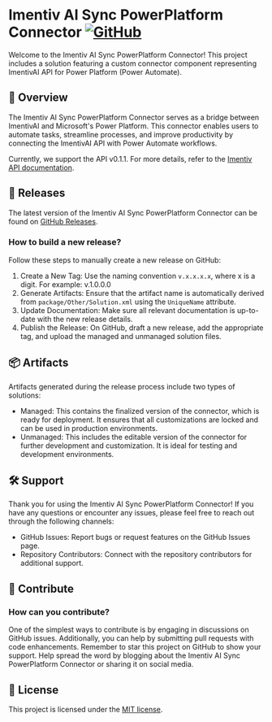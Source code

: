# Imentiv AI Sync PowerPlatform Connector [![GitHub](https://img.shields.io/github/license/yuriiNazarenkoTine/imentiv-ai-sync-power-platform-connector?style=flat-square)](LICENSE)

Welcome to the Imentiv AI Sync PowerPlatform Connector! This project includes a solution featuring a custom connector component representing ImentivAI API for Power Platform (Power Automate).

## 🌟 Overview

The Imentiv AI Sync PowerPlatform Connector serves as a bridge between ImentivAI and Microsoft's Power Platform. This connector enables users to automate tasks, streamline processes, and improve productivity by connecting the ImentivAI API with Power Automate workflows.

Currently, we support the API v0.1.1. For more details, refer to the [Imentiv API documentation](https://api.imentiv.ai/docs#/).

## 🚀 Releases

The latest version of the Imentiv AI Sync PowerPlatform Connector can be found on [GitHub Releases](https://github.com/yuriiNazarenkoTine/imentiv-ai-sync-power-platform-connector/releases).

### How to build a new release?

Follow these steps to manually create a new release on GitHub:
1. Create a New Tag: Use the naming convention `v.x.x.x.x`, where x is a digit. For example: v.1.0.0.0
2. Generate Artifacts: Ensure that the artifact name is automatically derived from `package/Other/Solution.xml` using the `UniqueName` attribute.
3. Update Documentation: Make sure all relevant documentation is up-to-date with the new release details.
4. Publish the Release: On GitHub, draft a new release, add the appropriate tag, and upload the managed and unmanaged solution files.

## 📦 Artifacts

Artifacts generated during the release process include two types of solutions:
- Managed: This contains the finalized version of the connector, which is ready for deployment. It ensures that all customizations are locked and can be used in production environments.
- Unmanaged: This includes the editable version of the connector for further development and customization. It is ideal for testing and development environments.


## 🛠️ Support

Thank you for using the Imentiv AI Sync PowerPlatform Connector! If you have any questions or encounter any issues, please feel free to reach out through the following channels:
- GitHub Issues: Report bugs or request features on the GitHub Issues page.
- Repository Contributors: Connect with the repository contributors for additional support.

## 🤝 Contribute

### How can you contribute?

One of the simplest ways to contribute is by engaging in discussions on GitHub issues. Additionally, you can help by submitting pull requests with code enhancements. Remember to star this project on GitHub to show your support. Help spread the word by blogging about the Imentiv AI Sync PowerPlatform Connector or sharing it on social media.

## 📝 License

This project is licensed under the [MIT license](LICENSE).
